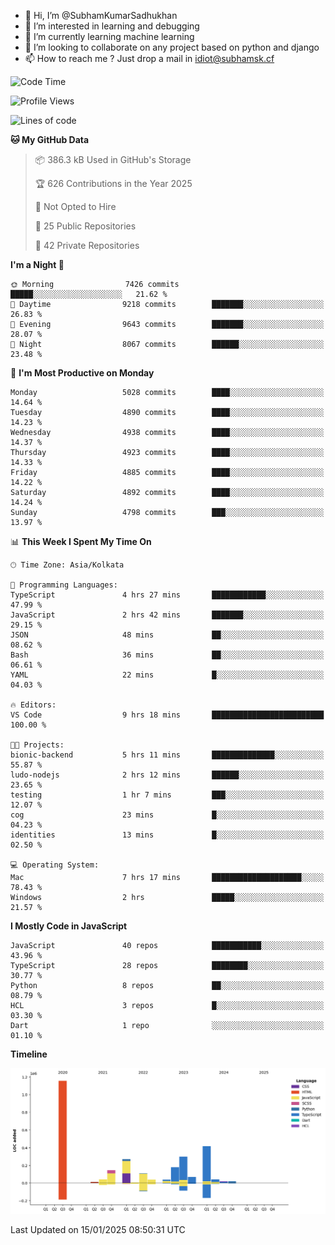- 👋 Hi, I’m @SubhamKumarSadhukhan
- 👀 I’m interested in learning and debugging
- 🌱 I’m currently learning machine learning
- 💞️ I’m looking to collaborate on any project based on python and django
- 📫 How to reach me ?
      Just drop a mail in idiot@subhamsk.cf

<!---
SubhamKumarSadhukhan/SubhamKumarSadhukhan is a ✨ special ✨ repository because its `README.md` (this file) appears on your GitHub profile.
You can click the Preview link to take a look at your changes.
--->


<!--START_SECTION:waka-->
![Code Time](http://img.shields.io/badge/Code%20Time-2%2C707%20hrs%2019%20mins-blue)

![Profile Views](http://img.shields.io/badge/Profile%20Views-0-blue)

![Lines of code](https://img.shields.io/badge/From%20Hello%20World%20I%27ve%20Written-2.8%20million%20lines%20of%20code-blue)

**🐱 My GitHub Data** 

> 📦 386.3 kB Used in GitHub's Storage 
 > 
> 🏆 626 Contributions in the Year 2025
 > 
> 🚫 Not Opted to Hire
 > 
> 📜 25 Public Repositories 
 > 
> 🔑 42 Private Repositories 
 > 
**I'm a Night 🦉** 

```text
🌞 Morning                7426 commits        █████░░░░░░░░░░░░░░░░░░░░   21.62 % 
🌆 Daytime                9218 commits        ███████░░░░░░░░░░░░░░░░░░   26.83 % 
🌃 Evening                9643 commits        ███████░░░░░░░░░░░░░░░░░░   28.07 % 
🌙 Night                  8067 commits        ██████░░░░░░░░░░░░░░░░░░░   23.48 % 
```
📅 **I'm Most Productive on Monday** 

```text
Monday                   5028 commits        ████░░░░░░░░░░░░░░░░░░░░░   14.64 % 
Tuesday                  4890 commits        ████░░░░░░░░░░░░░░░░░░░░░   14.23 % 
Wednesday                4938 commits        ████░░░░░░░░░░░░░░░░░░░░░   14.37 % 
Thursday                 4923 commits        ████░░░░░░░░░░░░░░░░░░░░░   14.33 % 
Friday                   4885 commits        ████░░░░░░░░░░░░░░░░░░░░░   14.22 % 
Saturday                 4892 commits        ████░░░░░░░░░░░░░░░░░░░░░   14.24 % 
Sunday                   4798 commits        ███░░░░░░░░░░░░░░░░░░░░░░   13.97 % 
```


📊 **This Week I Spent My Time On** 

```text
🕑︎ Time Zone: Asia/Kolkata

💬 Programming Languages: 
TypeScript               4 hrs 27 mins       ████████████░░░░░░░░░░░░░   47.99 % 
JavaScript               2 hrs 42 mins       ███████░░░░░░░░░░░░░░░░░░   29.15 % 
JSON                     48 mins             ██░░░░░░░░░░░░░░░░░░░░░░░   08.62 % 
Bash                     36 mins             ██░░░░░░░░░░░░░░░░░░░░░░░   06.61 % 
YAML                     22 mins             █░░░░░░░░░░░░░░░░░░░░░░░░   04.03 % 

🔥 Editors: 
VS Code                  9 hrs 18 mins       █████████████████████████   100.00 % 

🐱‍💻 Projects: 
bionic-backend           5 hrs 11 mins       ██████████████░░░░░░░░░░░   55.87 % 
ludo-nodejs              2 hrs 12 mins       ██████░░░░░░░░░░░░░░░░░░░   23.65 % 
testing                  1 hr 7 mins         ███░░░░░░░░░░░░░░░░░░░░░░   12.07 % 
cog                      23 mins             █░░░░░░░░░░░░░░░░░░░░░░░░   04.23 % 
identities               13 mins             █░░░░░░░░░░░░░░░░░░░░░░░░   02.50 % 

💻 Operating System: 
Mac                      7 hrs 17 mins       ████████████████████░░░░░   78.43 % 
Windows                  2 hrs               █████░░░░░░░░░░░░░░░░░░░░   21.57 % 
```

**I Mostly Code in JavaScript** 

```text
JavaScript               40 repos            ███████████░░░░░░░░░░░░░░   43.96 % 
TypeScript               28 repos            ████████░░░░░░░░░░░░░░░░░   30.77 % 
Python                   8 repos             ██░░░░░░░░░░░░░░░░░░░░░░░   08.79 % 
HCL                      3 repos             █░░░░░░░░░░░░░░░░░░░░░░░░   03.30 % 
Dart                     1 repo              ░░░░░░░░░░░░░░░░░░░░░░░░░   01.10 % 
```



**Timeline**

![Lines of Code chart](https://raw.githubusercontent.com/SubhamKumarSadhukhan/SubhamKumarSadhukhan/main/assets/bar_graph.png)


 Last Updated on 15/01/2025 08:50:31 UTC
<!--END_SECTION:waka-->
